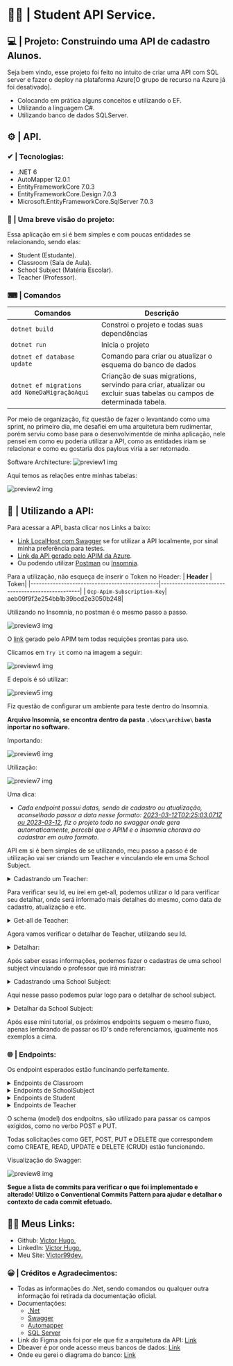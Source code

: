 # 👩‍🎓 | Student API Service.

## 💻 | Projeto: Construindo uma API de cadastro Alunos.

Seja bem vindo, esse projeto foi feito no intuito de criar uma API com SQL server e fazer o deploy na plataforma Azure[O grupo de recurso na Azure já foi desativado].

- Colocando em prática alguns conceitos e utilizando o EF.
- Utilizando a linguagem C#.
- Utilizando banco de dados SQLServer.

## ⚙ | API.

### ✔ | Tecnologias:
- .NET 6
- AutoMapper 12.0.1
- EntityFrameworkCore 7.0.3
- EntityFrameworkCore.Design 7.0.3
- Microsoft.EntityFrameworkCore.SqlServer 7.0.3

### 📁 | Uma breve visão do projeto:
Essa aplicação em si é bem simples e com poucas entidades se relacionando, sendo elas:
- Student (Estudante).
- Classroom (Sala de Aula).
- School Subject (Matéria Escolar).
- Teacher (Professor).

### ⌨ | Comandos

| **Comandos**                                   |                                              **Descrição**|
|------------------------------------------------|------------------------------------------------------------|
|                                  `dotnet build`|                Constroi o projeto e todas suas dependências|
|                                    `dotnet run`|                                            Inicia o projeto|
|                     `dotnet ef database update`| Comando para criar ou atualizar o esquema do banco de dados|
|   `dotnet ef migrations add NomeDaMigraçãoAqui`| Crianção de suas migrations, servindo para criar, atualizar ou excluir suas tabelas ou campos de determinada tabela.|

Por meio de organização, fiz questão de fazer o levantando como uma sprint, no primeiro dia, me desafiei em uma arquitetura bem rudimentar, porém serviu como base para o desenvolvimentde de minha aplicação, nele pensei em como eu poderia utilizar a API, como as entidades iriam se relacionar e como eu gostaria dos paylous viria a ser retornado.

Software Architecture:
![preview1 img](/docs/img/software-architecture.png)

Aqui temos as relações entre minhas tabelas:

![preview2 img](/docs/img/studentdb-relations.png)


## 📝 | Utilizando a API:

Para acessar a API, basta clicar nos Links a baixo: 
- [Link LocalHost com Swagger](https://localhost:7060/swagger/index.html) se for utilizar a API localmente, por sinal minha preferência para testes.
- [Link da API gerado pelo APIM da Azure](https://studentsapimserver99.developer.azure-api.net/api-details#api=echo-api).
- Ou podendo utilizar [Postman](https://www.postman.com/) ou [Insomnia](https://insomnia.rest/).

Para a utilização, não esqueça de inserir o Token no Header:
| **Header**                                   |                                            Token|
|----------------------------------------------|-------------------------------------------------|
|                   `Ocp-Apim-Subscription-Key`|                 aeb09f9f2e254bb1b39bcd2e3050b248|

Utilizando no Insomnia, no postman é o mesmo passo a passo.

![preview3 img](/docs/img/insomnia.png)

O [link](https://studentsapimserver99.developer.azure-api.net/api-details#api=echo-api) gerado pelo APIM tem todas requições prontas para uso.

Clicamos em ```Try it``` como na imagem a seguir:

![preview4 img](/docs/img/apim-01.png)

E depois é só utilizar:

![preview5 img](/docs/img/apim-02.png)

Fiz questão de configurar um ambiente para teste dentro do Insomnia.

**Arquivo Insomnia, se encontra dentro da pasta ```.\docs\archive\``` basta inportar no software.**

Importando:

![preview6 img](/docs/img/insomnia-01.png)

Utilização:

![preview7 img](/docs/img/insomnia-02.png)

Uma dica: 

- *Cada endpoint possui datas, sendo de cadastro ou atualização, aconselhado passar a data nesse formato: [2023-03-12T02:25:03.071Z ou 2023-03-12](https://learn.microsoft.com/pt-br/sql/t-sql/data-types/datetime2-transact-sql?view=sql-server-ver16), fiz o projeto todo no swagger onde gera automaticamente, percebi que o APIM e o Insomnia chorava ao cadastrar em outro formato.*

API em si é bem simples de se utilizando, meu passo a passo é de utilização vai ser criando um Teacher e vinculando ele em uma School Subject.
<details><summary>Cadastrando um Teacher:</summary>
<p>

```json
/Teacher/Post

{
  "name": "Jason Mamoa",
  "created_at": "2023-03-11T02:28:07.462Z",
  "is_active": true
}
```
</p>
</details>

Para verificar seu Id, eu irei em get-all, podemos utilizar o Id para verificar seu detalhar, onde será informado mais detalhes do mesmo, como data de cadastro, atualização e etc.

<details><summary>Get-all de Teacher:</summary>
<p>

```json
/Teacher/get-all

{
  "id": "c47583ec-8015-4dd4-8d4a-08db21d9077e",
  "name": "Jason Mamoa",
  "is_active": true
}
```
</p>
</details>

Agora vamos verificar o detalhar de Teacher, utilizando seu Id.

<details><summary>Detalhar:</summary>
<p>

```json
/Teacher/get-by/{id}

{
  "id": "c47583ec-8015-4dd4-8d4a-08db21d9077e",
  "name": "Jason Mamoa",
  "created_at": "2023-03-11T02:28:07.462",
  "updated_at": "0001-01-01T00:00:00",
  "is_active": true
}
```
</p>
</details>

Após saber essas informações, podemos fazer o cadastras de uma school subject vinculando o professor que irá ministrar:

<details><summary>Cadastrando uma School Subject:</summary>
<p>

```json
/SchoolSubject/post

{
  "name": "Física",
  "teacher_id": "c47583ec-8015-4dd4-8d4a-08db21d9077e",
  "created_at": "2023-03-11T02:39:00.184Z",
  "is_active": true
}
```
</p>
</details>

Aqui nesse passo podemos pular logo para o detalhar de school subject.

<details><summary>Detalhar da School Subject:</summary>
<p>

```json
/SchoolSubject/get-by/{id}

{
  "id": "66a10413-a959-47d8-4a2d-08db21da414b",
  "name": "Física",
  "teacher": {
    "id": "c47583ec-8015-4dd4-8d4a-08db21d9077e",
    "name": "Jason Mamoa",
    "is_active": true
  },
  "created_at": "2023-03-11T02:39:00.184",
  "updated_at": "0001-01-01T00:00:00",
  "is_active": true
}
```
</p>
</details>

Após esse mini tutorial, os próximos endpoints seguem o mesmo fluxo, apenas lembrando de passar os ID's onde referenciamos, igualmente nos exemplos a cima.

### 🌐 | Endpoints:
Os endpoint esperados estão funcinando perfeitamente.

<details><summary>Endpoints de Classroom</summary>
<p>

| Verbo  | Endpoint                  | Parâmetro | Body             |
|--------|---------------------------|-----------|------------------|
| POST   | /Classroom/post/          | N/A       | Schema Classroom |
| GET    | /Classroom/get-all/       | N/A       | N/A              |
| GET    | /Classroom/get-by/{id}    | id        | N/A              |
| PUT    | /Classroom/update/{id}    | id        | Schema Classroom |
| DELETE | /Product/delete/{id}      | id        | N/A              |

</p>
</details>

<details><summary>Endpoints de SchoolSubject</summary>
<p>

| Verbo  | Endpoint                | Parâmetro | Body          |
|--------|-------------------------|-----------|---------------|
| POST   | /SchoolSubject/post/             | N/A       | Schema SchoolSubject   |
| GET    | /SchoolSubject/get-all/          | N/A       | N/A           |
| GET    | /SchoolSubject/get-by/{id}       | id        | N/A           |
| PUT    | /SchoolSubject/update/{id}       | id        | Schema SchoolSubject           |
| DELETE | /SchoolSubject/delete/{id}       | id        | N/A           |

</p>
</details>

<details><summary>Endpoints de Student</summary>
<p>

| Verbo  | Endpoint                | Parâmetro | Body          |
|--------|-------------------------|-----------|---------------|
| POST   | /Student/post/           | N/A       | Schema Student |
| GET    | /Student/get-all/        | N/A       | N/A           |
| GET    | /Student/get-by/{id}     | id        | N/A           |
| PUT    | /Student/update/{id}     | id        | Schema Student |
| DELETE | /Student/delete/{id}     | id        | N/A           |

</p>
</details>

<details><summary>Endpoints de Teacher</summary>
<p>

| Verbo  | Endpoint                | Parâmetro | Body          |
|--------|-------------------------|-----------|---------------|
| POST   | /Teacher/post/           | N/A       | Schema Teacher |
| GET    | /Teacher/get-all/        | N/A       | N/A           |
| GET    | /Teacher/get-by/{id}     | id        | N/A           |
| PUT    | /Teacher/update/{id}     | id        | Schema Teacher |
| DELETE | /Teacher/delete/{id}     | id        | N/A           |

</p>
</details>

O schema (model) dos endpoitns, são utilizado para passar os campos exigidos, como no verbo POST e PUT.

Todas solicitações como GET, POST, PUT e DELETE que correspondem como CREATE, READ, UPDATE e DELETE (CRUD) estão funcionando.

Visualização do Swagger:

![preview8 img](/docs/img/swagger-ui.png)

<b>Segue a lista de commits para verificar o que foi implementado e alterado! Utilizo o Conventional Commits Pattern para ajudar e detalhar o contexto de cada commit efetuado.</b>

## 👩‍💻 Meus Links:

- Github: [Victor Hugo.](https://github.com/torugo99)
- LinkedIn: [Victor Hugo.](https://www.linkedin.com/in/victor-hugo99/)
- Meu Site: [Victor99dev.](http://victor99dev.site/)

### 😀 | Créditos e Agradecimentos:
- Todas as informações do .Net, sendo comandos ou qualquer outra informação foi retirada da documentação oficial.
- Documentações: 
    - [.Net](https://learn.microsoft.com/pt-br/dotnet/)
    - [Swagger](https://learn.microsoft.com/en-us/aspnet/core/tutorials/web-api-help-pages-using-swagger?view=aspnetcore-7.0)
    - [Automapper](https://automapper.org/)
    - [SQL Server](https://learn.microsoft.com/en-us/azure/azure-sql/database/free-sql-db-free-account-how-to-deploy?view=azuresql)
- Link do Figma pois foi por ele que fiz a arquitetura da API: [Link](https://www.figma.com/)
- Dbeaver é por onde acesso meus bancos de dados: [Link](https://dbeaver.io/)
- Onde eu gerei o diagrama do banco: [Link](https://app.sqldbm.com/#)
